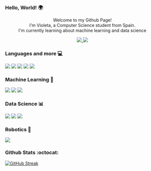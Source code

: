 ### Hello, World! 🌍

<div id="badges" align="center">

  <p> Welcome to my Github Page!<br> I'm Violeta, a Computer Science student from Spain.<br>I'm currently learning about machine learning and data science</p>
  
  <a href= "https://www.linkedin.com/in/violeta-tejera-81086b24b/">
    <img src = "https://img.shields.io/badge/LinkedIn-purple?logo=linkedin">
  </a>

  <a href= "https://www.kaggle.com/violetatejera">
    <img src = "https://img.shields.io/badge/Kaggle-purple?logo=kaggle">
  </a>
</div>

### Languages and more 💻
<div id="lang">
  <img src = "https://img.shields.io/badge/Python-purple?logo=python">
  <img src = "https://img.shields.io/badge/Java-purple?logo=oracle">
  <img src = "https://img.shields.io/badge/C%2FC%2B%2B-purple?logo=c%2B%2B">
  <img src = "https://img.shields.io/badge/CSharp-purple?logo=csharp">
  <img src = "https://img.shields.io/badge/PostgreSQL-purple?logo=postgresql">
</div>

### Machine Learning 🧠

<div id="ai">
  <img src = "https://img.shields.io/badge/Pandas-purple?logo=pandas">
  <img src = "https://img.shields.io/badge/Numpy-purple?logo=numpy">
  <img src = "https://img.shields.io/badge/ScikitLearn-purple?logo=scikitlearn">
</div>

### Data Science 📊

<div id = "data">
  <img src = "https://img.shields.io/badge/R-purple?logo=r">
  <img src = "https://img.shields.io/badge/Seaborn-purple?logo=seaborn">
  <img src = "https://img.shields.io/badge/Matplotlib-purple?logo=matplotlib">
</div>

### Robotics 🤖

<div id = "robotics">
  <img src = "https://img.shields.io/badge/Arduino-purple?logo=arduino">
</div>

### Github Stats :octocat:
[![GitHub Streak](http://github-readme-streak-stats.herokuapp.com?user=Violeta-Tejera&theme=dark&background=74308A)](https://git.io/streak-stats)

